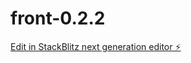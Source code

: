 # front-0.2.2

[Edit in StackBlitz next generation editor ⚡️](https://stackblitz.com/~/github.com/TommoHCIO/front-0.2.2)